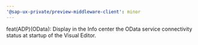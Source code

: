 ```yaml
---
'@sap-ux-private/preview-middleware-client': minor
---
```


feat(ADP)(OData): Display in the Info center the OData service connectivity status at startup of the Visual Editor.
